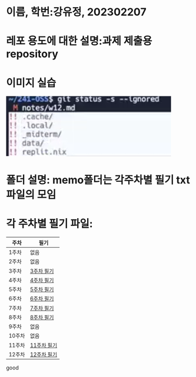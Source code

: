 # 이름, 학번:강유정, 202302207
# 레포 용도에 대한 설명:과제 제출용 repository
# 이미지 실습
![1](/1.png) 
# 폴더 설명: memo폴더는 각주차별 필기 txt 파일의 모임
# 각 주차별 필기 파일:
|주차|필기|
|---|---|
|1주차|없음|
|2주차|없음|
|3주차|[3주차 필기](/memo/3주차.txt)  
|4주차|[4주차 필기](/memo/4주차.txt)
|5주차|[5주차 필기](/memo/5주차.txt)
|6주차|[6주차 필기](/memo/6주차.txt)
|7주차|[7주차 필기](/memo/7주차.txt)
|8주차|[8주차 필기](/memo/8주차.txt)
|9주차|없음|
|10주차|없음|
|11주차|[11주차 필기](/memo/11주차.txt)
|12주차|[12주차 필기](/memo/12주차.txt)


good